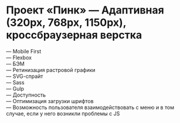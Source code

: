 # Проект «Пинк» — Адаптивная (320px, 768px, 1150px), кроссбраузерная верстка  

— Mobile First  
— Flexbox  
— БЭМ  
— Ретинизация растровой графики  
— SVG-cпрайт  
— Sass  
— Gulp  
— Доступность  
— Оптимизация загрузки шрифтов  
— Возможность пользователя взаимодействовать с меню и в том случае, если у него возникли проблемы с JS  
